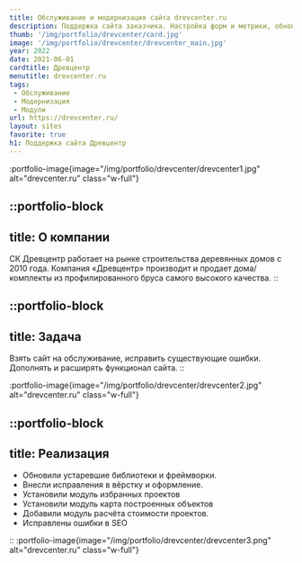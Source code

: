 ```yaml
---
title: Обслуживание и модернизация сайта drevcenter.ru
description: Поддержка сайта заказчика. Настройка форм и метрики, обновление информации
thumb: '/img/portfolio/drevcenter/card.jpg'
image: '/img/portfolio/drevcenter/drevcenter_main.jpg'
year: 2022
date: 2021-06-01
cardtitle: Древцентр
menutitle: drevcenter.ru
tags:
 - Обслуживание
 - Модернизация
 - Модули
url: https://drevcenter.ru/
layout: sites
favorite: true
h1: Поддержка сайта Древцентр
---
```


:portfolio-image{image="/img/portfolio/drevcenter/drevcenter1.jpg" alt="drevcenter.ru" class="w-full"}


::portfolio-block
---
title: О компании
---
СК Древцентр работает на рынке строительства деревянных домов с 2010 года. Компания «Древцентр» производит и продает дома/комплекты из профилированного бруса самого высокого качества.
::

::portfolio-block
---
title: Задача
---
Взять сайт на обслуживание, исправить существующие ошибки. Дополнять и расширять функционал сайта.
::

:portfolio-image{image="/img/portfolio/drevcenter/drevcenter2.jpg" alt="drevcenter.ru" class="w-full"}

::portfolio-block
---
title: Реализация
---

- Обновили устаревшие библиотеки и фреймворки. 
- Внесли исправления в вёрстку и оформление.
- Установили модуль избранных проектов
- Установили модуль карта построенных объектов
- Добавили модуль расчёта стоимости проектов. 
- Исправлены ошибки в SEO

::
:portfolio-image{image="/img/portfolio/drevcenter/drevcenter3.png" alt="drevcenter.ru" class="w-full"}


 